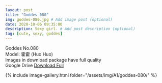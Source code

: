 ```yaml
---
layout: post
title: "Goddes 080"
img: goddes-080.jpg # Add image post (optional)
date: 2020-10-06 09:35:00
description: Sexy girl. # Add post description (optional)
tag: [cute, sexy, goddes]
---
```

Goddes No.080  
Model: 霍霍 (Huo Huo)                                      
Images in download package have full quality                    
Google Drive [Download Full](http://gestyy.com/ee48ug)

{% include image-gallery.html folder="/assets/img/A1/goddes-080/" %}
